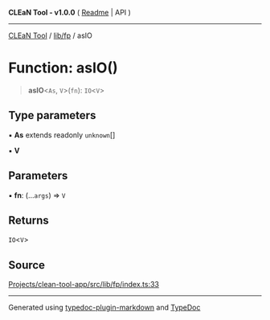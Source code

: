 **CLEaN Tool - v1.0.0** ( [Readme](../../../README.md) \| API )

***

[CLEaN Tool](../../../modules.md) / [lib/fp](../README.md) / asIO

# Function: asIO()

> **asIO**\<`As`, `V`\>(`fn`): `IO`\<`V`\>

## Type parameters

▪ **As** extends readonly `unknown`[]

▪ **V**

## Parameters

▪ **fn**: (...`args`) => `V`

## Returns

`IO`\<`V`\>

## Source

[Projects/clean-tool-app/src/lib/fp/index.ts:33](https://github.com/yuckyh/clean-tool-app/)

***

Generated using [typedoc-plugin-markdown](https://www.npmjs.com/package/typedoc-plugin-markdown) and [TypeDoc](https://typedoc.org/)

